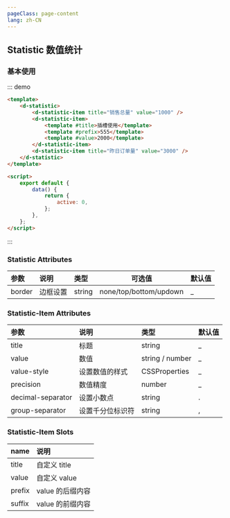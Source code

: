 ```yaml
---
pageClass: page-content
lang: zh-CN
---
```


## Statistic 数值统计

### 基本使用

::: demo

```html
<template>
	<d-statistic>
		<d-statistic-item title="销售总量" value="1000" />
		<d-statistic-item>
			<template #title>插槽使用</template>
			<template #prefix>555</template>
			<template #value>2000</template>
		</d-statistic-item>
		<d-statistic-item title="昨日订单量" value="3000" />
	</d-statistic>
</template>

<script>
	export default {
		data() {
			return {
				active: 0,
			};
		},
	};
</script>
```

:::

### Statistic Attributes

| 参数   | 说明     | 类型   | 可选值                 | 默认值 |
| :----- | :------- | :----- | ---------------------- | ------ |
| border | 边框设置 | string | none/top/bottom/updown | \_     |

### Statistic-Item Attributes

| 参数              | 说明             | 类型            | 默认值 |
| :---------------- | :--------------- | :-------------- | ------ |
| title             | 标题             | string          | \_     |
| value             | 数值             | string / number | \_     |
| value-style       | 设置数值的样式   | CSSProperties   | \_     |
| precision         | 数值精度         | number          | \_     |
| decimal-separator | 设置小数点       | string          | .      |
| group-separator   | 设置千分位标识符 | string          | ,      |

### Statistic-Item Slots

| name   | 说明             |
| :----- | :--------------- |
| title  | 自定义 title     |
| value  | 自定义 value     |
| prefix | value 的后缀内容 |
| suffix | value 的前缀内容 |
